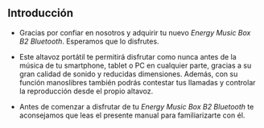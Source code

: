 ## Introducción

*	Gracias por confiar en nosotros y adquirir tu nuevo *Energy Music Box B2 Bluetooth*. Esperamos que lo disfrutes.

*	Este altavoz portátil te permitirá disfrutar como nunca antes de la música de tu smartphone, tablet o PC en cualquier parte, gracias a su gran calidad de sonido y reducidas dimensiones. Además, con su función manoslibres también podrás contestar tus llamadas y controlar la reproducción desde el propio altavoz.

*	Antes de comenzar a disfrutar de tu *Energy Music Box B2 Bluetooth* te aconsejamos que leas el presente manual para familiarizarte con él.
